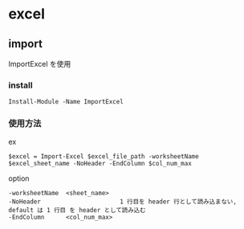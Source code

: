 
# excel


## import

ImportExcel を使用

### install

```
Install-Module -Name ImportExcel
```

### 使用方法

ex

```
$excel = Import-Excel $excel_file_path -worksheetName $excel_sheet_name -NoHeader -EndColumn $col_num_max
```

option

```
-worksheetName  <sheet_name>
-NoHeader                      1 行目を header 行として読み込まない, default は 1 行目 を header として読み込む
-EndColumn      <col_num_max>

```



